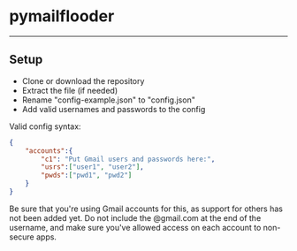 # pymailflooder
---
## Setup
* Clone or download the repository
* Extract the file (if needed)
* Rename "config-example.json" to "config.json"
* Add valid usernames and passwords to the config


Valid config syntax:
``` json
{
    "accounts":{
        "c1": "Put Gmail users and passwords here:",
        "usrs":["user1", "user2"],
        "pwds":["pwd1", "pwd2"]
    }
}
```
Be sure that you're using Gmail accounts for this, as support for others has not been added yet. Do not include the @gmail.com at the end of the username, and make sure you've allowed access on each account to non-secure apps.